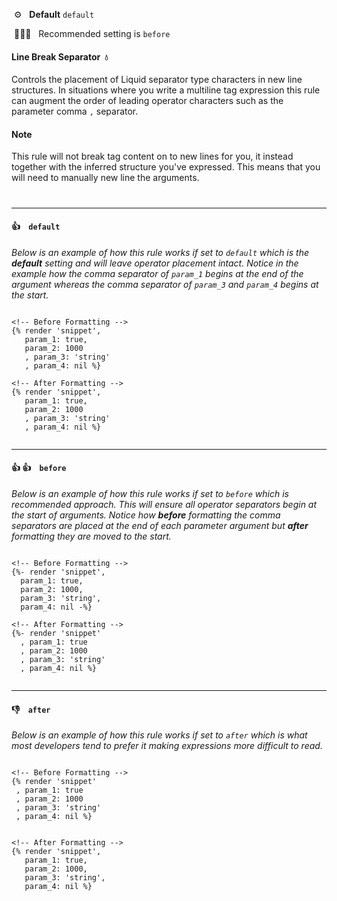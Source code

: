 &nbsp;⚙️&nbsp;&nbsp;&nbsp;**Default** `default`

&nbsp;💁🏽‍♀️&nbsp;&nbsp;&nbsp;Recommended setting is `before`

#### Line Break Separator&nbsp;&nbsp;💧

Controls the placement of Liquid separator type characters in new line structures. In situations where you write a multiline tag expression this rule can augment the order of leading operator characters such as the parameter comma `,` separator.


#### Note

This rule will not break tag content on to new lines for you, it instead together with the inferred structure you've expressed. This means that you will need to manually new line the arguments.

#

---

#### 👍 &nbsp;&nbsp; `default`

_Below is an example of how this rule works if set to `default` which is the **default** setting and will leave operator placement intact. Notice in the example how the comma separator of `param_1` begins at the end of the argument whereas the comma separator of `param_3` and `param_4` begins at the start._

```liquid

<!-- Before Formatting -->
{% render 'snippet',
   param_1: true,
   param_2: 1000
   , param_3: 'string'
   , param_4: nil %}

<!-- After Formatting -->
{% render 'snippet',
   param_1: true,
   param_2: 1000
   , param_3: 'string'
   , param_4: nil %}


```

---

#### 👍 👍 &nbsp;&nbsp; `before`

_Below is an example of how this rule works if set to `before` which is recommended approach. This will ensure all operator separators begin at the start of arguments. Notice how **before** formatting the comma separators are placed at the end of each parameter argument but **after** formatting they are moved to the start._

```liquid

<!-- Before Formatting -->
{%- render 'snippet',
  param_1: true,
  param_2: 1000,
  param_3: 'string',
  param_4: nil -%}

<!-- After Formatting -->
{%- render 'snippet'
  , param_1: true
  , param_2: 1000
  , param_3: 'string'
  , param_4: nil %}


```

---

#### 👎 &nbsp;&nbsp; `after`

_Below is an example of how this rule works if set to `after` which is what most developers tend to prefer it making expressions more difficult to read._

```liquid

<!-- Before Formatting -->
{% render 'snippet'
 , param_1: true
 , param_2: 1000
 , param_3: 'string'
 , param_4: nil %}


<!-- After Formatting -->
{% render 'snippet',
   param_1: true,
   param_2: 1000,
   param_3: 'string',
   param_4: nil %}


```


